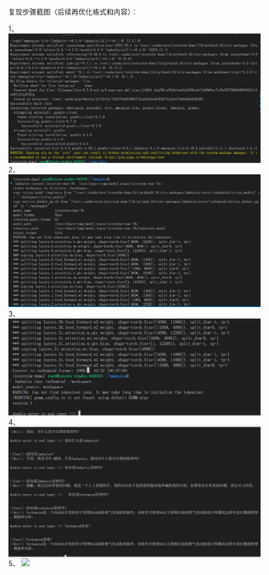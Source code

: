 复现步骤截图（后续再优化格式和内容）：

1、
<img src="lmdeploy1.jpg">
2、
<img src="lmdeploy2.jpg">
3、
<img src="lmdeploy3.jpg">
4、
<img src="lmdeploy4.jpg">
5、
<img src="lmdeploy5.jpg">

